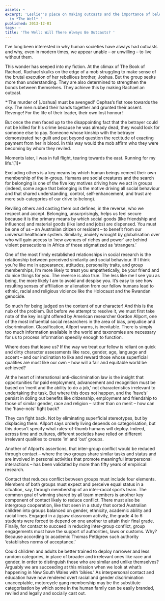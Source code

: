 ```yaml
---
assets: ~
excerpt: 'Leslie''s piece on making outcasts and the importance of belonging published
  in *The Well* '
published: 2013-12-01
tags: ~
title: 'The Well: Will There Always Be Outcasts? '
---
```

I've long been interested in why human societies have always had outcasts and why, even in modern times, we appear unable – or unwilling – to live without them.

This wonder has seeped into my fiction. At the climax of The Book of Rachael, Rachael skulks on the edge of a mob struggling to make sense of the brutal execution of her rebellious brother, Joshua. But the group seeks more than understanding. They are also determined to strengthen the bonds between themselves. They achieve this by making Rachael an outcast.

*‘The murder of [Joshua] must be avenged!’ Cephas’s fist rose towards the sky. The men rubbed their hands together and grunted their assent. Revenge! For the life of their leader, their own lost honour!

But once the men faced up to the disappointing fact that the betrayer could not be killed for his crime because he was already dead, they would look for someone else to pay. Someone whose kinship with the betrayer demonstrated her guilt and put beyond question the rectitude of exacting payment from her in blood. In this way would the mob affirm who they were becoming by whom they reviled. 

Moments later, I was in full flight, tearing towards the east. Running for my life.’[1]*

Excluding others is a key means by which human beings cement their own membership of the in-group. Humans are social creatures and the search for belonging is one of the five key motives driving how we act in groups (indeed, some argue that belonging is the motive driving all social behaviour and that shared understanding, control, self-enhancement, and trust are mere sub-categories of our drive to belong).

Reviling others and casting them out defines, in the reverse, who we respect and accept. Belonging, unsurprisingly, helps us feel secure because it is the primary means by which social goods (like friendship and influence) and material goods (like land and jobs) are dispensed. You must be one of us – an Australian citizen or resident – to benefit from our universal healthcare system. Similarly, anxiety wrought by globalisation over who will gain access to ‘new avenues of riches and power’ are behind violent persecutions in Africa of those stigmatized as ‘strangers.’

One of the most firmly established relationships in social research is the relationship between perceived similarity and social behaviour. If I think you’re like me in appearance, attitudes, personality traits, and group memberships, I’m more likely to treat you empathetically, be your friend and do nice things for you. The reverse is also true. The less like me I see you as being, the more likely I am to avoid and despise you. It’s easy to see how resulting senses of affiliation or alienation from our fellow humans lead to ethnic, racial and religious violence like the Holocaust and the Rwandan genocide.

So much for being judged on the content of our character! And this is the nub of the problem. But before we attempt to resolve it, we must first take note of the key insight offered by American researcher Gordon Allport, one of the most influential social researchers in the area of bias, prejudice and discrimination. Classification, Allport warns, is inevitable. There is simply too much information available in the world and taxonomies are necessary for us to process information speedily enough to function.

Where does that leave us? If the way we treat our fellow is reliant on quick and dirty character assessments like race, gender, age, language and accent – and our inclination to like and reward those whose superficial qualities are most like our own – how will a fair and equitable world be achieved?

At the heart of international anti-discrimination law is the insight that opportunities for paid employment, advancement and recognition must be based on ‘merit and the ability to do a job,’ not characteristics irrelevant to undertaking the task. But where this does not happen, and the ‘have’s’ persist in doling out benefits like citizenship, employment and friendship to those of similar gender, race and religion – rather than on merit – how can the ‘have-nots’ fight back?

They can fight back. Not by eliminating superficial stereotypes, but by displacing them. Allport says orderly living depends on categorisation, but this doesn’t specify what rules-of-thumb humans will deploy. Indeed, across time and cultures, different societies have relied on different irrelevant qualities to create ‘in’ and ‘out’ groups.

Another of Allport’s assertions, that inter-group conflict would be reduced through contact – where the two groups share similar tasks and status and are involved in personal activities that promote meaningful interpersonal interactions – has been validated by more than fifty years of empirical research.

Contact that reduces conflict between groups must include four elements. Members of both groups must expect and perceive equal status in a situation, say, through membership of an inter-racial sports team. The common goal of winning shared by all team members is another key component of contact likely to reduce conflict. There must also be intergroup cooperation, like that seen in a study that sorted Australian children into groups balanced on gender, ethnicity, academic ability and racial lines. Engaged in a jigsaw classroom activity, the grade 4 to 6 students were forced to depend on one another to attain their final grade. Finally, for contact to succeed in reducing inter-group conflict, group engagements must have the support of authorities, laws or customs. Why? Because according to academic Thomas Pettigrew such authority ‘establishes norms of acceptance.’

Could children and adults be better trained to deploy narrower and less random categories, in place of broader and irrelevant ones like race and gender, in order to distinguish those who are similar and unlike themselves? Arguably we are succeeding at this mission when we look at what’s happening in New South Wales with ‘bikies.’ As interpersonal contact and education have now rendered overt racial and gender discrimination unacceptable, motorcycle gang membership may be the substitute categorisation by which some in the human family can be easily branded, reviled and legally and socially cast out.